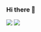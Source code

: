 ### Hi there 👋
![](https://github-readme-stats.vercel.app/api?username=JoniKarta&show_icons=true&theme=radical&line_height=33)
![](https://github-readme-stats.vercel.app/api/top-langs/?username=JoniKarta&hide=css,C%23%0A,html&theme=radical)
